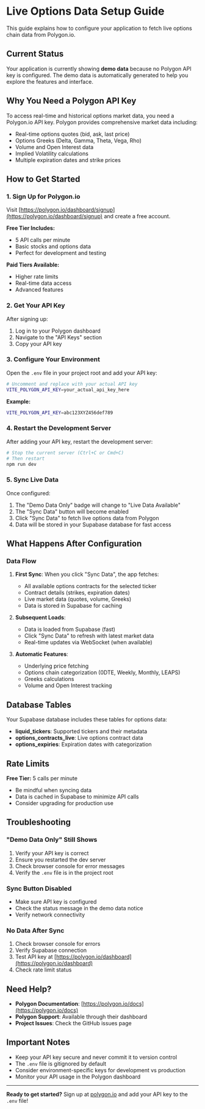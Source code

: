 # Live Options Data Setup Guide

This guide explains how to configure your application to fetch live options chain data from Polygon.io.

## Current Status

Your application is currently showing **demo data** because no Polygon API key is configured. The demo data is automatically generated to help you explore the features and interface.

## Why You Need a Polygon API Key

To access real-time and historical options market data, you need a Polygon.io API key. Polygon provides comprehensive market data including:

- Real-time options quotes (bid, ask, last price)
- Options Greeks (Delta, Gamma, Theta, Vega, Rho)
- Volume and Open Interest data
- Implied Volatility calculations
- Multiple expiration dates and strike prices

## How to Get Started

### 1. Sign Up for Polygon.io

Visit [https://polygon.io/dashboard/signup](https://polygon.io/dashboard/signup) and create a free account.

**Free Tier Includes:**
- 5 API calls per minute
- Basic stocks and options data
- Perfect for development and testing

**Paid Tiers Available:**
- Higher rate limits
- Real-time data access
- Advanced features

### 2. Get Your API Key

After signing up:
1. Log in to your Polygon dashboard
2. Navigate to the "API Keys" section
3. Copy your API key

### 3. Configure Your Environment

Open the `.env` file in your project root and add your API key:

```bash
# Uncomment and replace with your actual API key
VITE_POLYGON_API_KEY=your_actual_api_key_here
```

**Example:**
```bash
VITE_POLYGON_API_KEY=abc123XYZ456def789
```

### 4. Restart the Development Server

After adding your API key, restart the development server:

```bash
# Stop the current server (Ctrl+C or Cmd+C)
# Then restart
npm run dev
```

### 5. Sync Live Data

Once configured:

1. The "Demo Data Only" badge will change to "Live Data Available"
2. The "Sync Data" button will become enabled
3. Click "Sync Data" to fetch live options data from Polygon
4. Data will be stored in your Supabase database for fast access

## What Happens After Configuration

### Data Flow

1. **First Sync**: When you click "Sync Data", the app fetches:
   - All available options contracts for the selected ticker
   - Contract details (strikes, expiration dates)
   - Live market data (quotes, volume, Greeks)
   - Data is stored in Supabase for caching

2. **Subsequent Loads**:
   - Data is loaded from Supabase (fast)
   - Click "Sync Data" to refresh with latest market data
   - Real-time updates via WebSocket (when available)

3. **Automatic Features**:
   - Underlying price fetching
   - Options chain categorization (0DTE, Weekly, Monthly, LEAPS)
   - Greeks calculations
   - Volume and Open Interest tracking

## Database Tables

Your Supabase database includes these tables for options data:

- **liquid_tickers**: Supported tickers and their metadata
- **options_contracts_live**: Live options contract data
- **options_expiries**: Expiration dates with categorization

## Rate Limits

**Free Tier:** 5 calls per minute
- Be mindful when syncing data
- Data is cached in Supabase to minimize API calls
- Consider upgrading for production use

## Troubleshooting

### "Demo Data Only" Still Shows

1. Verify your API key is correct
2. Ensure you restarted the dev server
3. Check browser console for error messages
4. Verify the `.env` file is in the project root

### Sync Button Disabled

- Make sure API key is configured
- Check the status message in the demo data notice
- Verify network connectivity

### No Data After Sync

1. Check browser console for errors
2. Verify Supabase connection
3. Test API key at [https://polygon.io/dashboard](https://polygon.io/dashboard)
4. Check rate limit status

## Need Help?

- **Polygon Documentation**: [https://polygon.io/docs](https://polygon.io/docs)
- **Polygon Support**: Available through their dashboard
- **Project Issues**: Check the GitHub issues page

## Important Notes

- Keep your API key secure and never commit it to version control
- The `.env` file is gitignored by default
- Consider environment-specific keys for development vs production
- Monitor your API usage in the Polygon dashboard

---

**Ready to get started?** Sign up at [polygon.io](https://polygon.io/dashboard/signup) and add your API key to the `.env` file!

